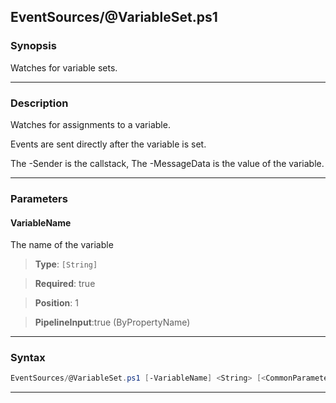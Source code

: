 
EventSources/@VariableSet.ps1
-----------------------------
### Synopsis
Watches for variable sets.

---
### Description

Watches for assignments to a variable.  

Events are sent directly after the variable is set.

The -Sender is the callstack, The -MessageData is the value of the variable.

---
### Parameters
#### **VariableName**

The name of the variable



> **Type**: ```[String]```

> **Required**: true

> **Position**: 1

> **PipelineInput**:true (ByPropertyName)



---
### Syntax
```PowerShell
EventSources/@VariableSet.ps1 [-VariableName] <String> [<CommonParameters>]
```
---




